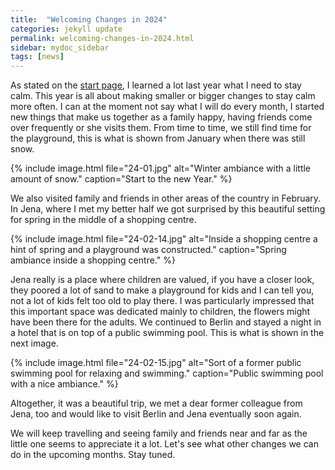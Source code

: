 ```yaml
---
title:  "Welcoming Changes in 2024"
categories: jekyll update
permalink: welcoming-changes-in-2024.html
sidebar: mydoc_sidebar
tags: [news]
---
```


As stated on the [start page](index.html), I learned a lot last year what I need to stay calm. This year is all about making smaller or bigger changes to stay calm more often. I can at the moment not say what I will do every month, I started new things that make us together as a family happy, having friends come over frequently or she visits them. From time to time, we still find time for the playground, this is what is shown from January when there was still snow.

{% include image.html file="24-01.jpg" alt="Winter ambiance with a little amount of snow." caption="Start to the new Year." %}

We also visited family and friends in other areas of the country in February. In Jena, where I met my better half we got surprised by this beautiful setting for spring in the middle of a shopping centre.

{% include image.html file="24-02-14.jpg" alt="Inside a shopping centre a hint of spring and a playground was constructed." caption="Spring ambiance inside a shopping centre." %}

Jena really is a place where children are valued, if you have a closer look, they poored a lot of sand to make a playground for kids and I can tell you, not a lot of kids felt too old to play there. I was particularly impressed that this important space was dedicated mainly to children, the flowers might have been there for the adults. We continued to Berlin and stayed a night in a hotel that is on top of a public swimming pool. This is what is shown in the next image.

{% include image.html file="24-02-15.jpg" alt="Sort of a former public swimming pool for relaxing and swimming." caption="Public swimming pool with a nice ambiance." %}

Altogether, it was a beautiful trip, we met a dear former colleague from Jena, too and would like to visit Berlin and Jena eventually soon again.

We will keep travelling and seeing family and friends near and far as the little one seems to appreciate it a lot. Let's see what other changes we can do in the upcoming months. Stay tuned.
